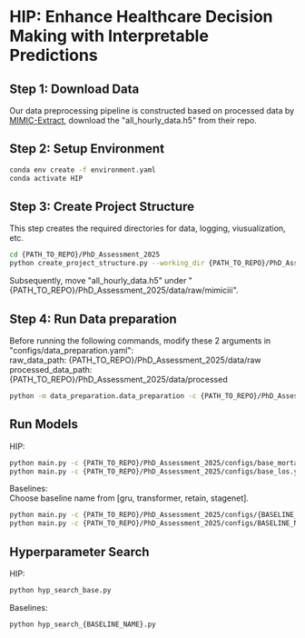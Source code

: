 # HIP: Enhance Healthcare Decision Making with Interpretable Predictions

## Step 1: Download Data
Our data preprocessing pipeline is constructed based on processed data by [MIMIC-Extract](https://github.com/MLforHealth/MIMIC_Extract), download the "all_hourly_data.h5" from their repo.

## Step 2: Setup Environment
```bash
conda env create -f environment.yaml
conda activate HIP
```

## Step 3: Create Project Structure
This step creates the required directories for data, logging, viusualization, etc.
```bash
cd {PATH_TO_REPO}/PhD_Assessment_2025
python create_project_structure.py --working_dir {PATH_TO_REPO}/PhD_Assessment_2025
```

Subsequently, move "all_hourly_data.h5" under "{PATH_TO_REPO}/PhD_Assessment_2025/data/raw/mimiciii".

## Step 4: Run Data preparation
Before running the following commands, modify these 2 arguments in "configs/data_preparation.yaml":<br>
raw_data_path:  {PATH_TO_REPO}/PhD_Assessment_2025/data/raw<br>
processed_data_path:  {PATH_TO_REPO}/PhD_Assessment_2025/data/processed<br>

```bash
python -m data_preparation.data_preparation -c {PATH_TO_REPO}/PhD_Assessment_2025/configs/data_preparation.yaml
```

## Run Models
HIP:<br>
```bash
python main.py -c {PATH_TO_REPO}/PhD_Assessment_2025/configs/base_mortality.yaml
python main.py -c {PATH_TO_REPO}/PhD_Assessment_2025/configs/base_los.yaml
```

Baselines:<br>
Choose baseline name from [gru, transformer, retain, stagenet].
```bash
python main.py -c {PATH_TO_REPO}/PhD_Assessment_2025/configs/{BASELINE_NAME}_mortality.yaml
python main.py -c {PATH_TO_REPO}/PhD_Assessment_2025/configs/BASELINE_NAME}_los.yaml
```

## Hyperparameter Search
HIP:<br>
```bash
python hyp_search_base.py
```

Baselines:<br>
```bash
python hyp_search_{BASELINE_NAME}.py
```
